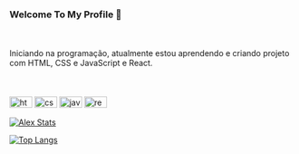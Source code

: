 ### Welcome To My Profile 👋
<br>
<br>
Iniciando na programação, atualmente estou aprendendo e criando projeto com HTML, CSS e JavaScript e React.
<br>
<br>
<br>
<br>
 <img height="20px" width="40px" src="https://img.shields.io/badge/HTML5-E34F26?style=for-the-badge&logo=html5&logoColor=white" alt="html-logo" /> 
 <img height="20px" width="40px" src="https://img.shields.io/badge/CSS3-1572B6?style=for-the-badge&logo=css3&logoColor=white" alt="css-logo "/> 
 <img height="20px" width="40px" src="https://img.shields.io/badge/JavaScript-F7DF1E?style=for-the-badge&logo=javascript&logoColor=black" alt="javascript-logo" /> 
 <img height="20px" width="40px" src="https://img.shields.io/badge/React-20232A?style=for-the-badge&logo=react&logoColor=61DAFB" alt="react-logo" />


[![Alex Stats](https://github-readme-stats.vercel.app/api?username=alexscsantos)](https://github.com/anuraghazra/github-readme-stats)


[![Top Langs](https://github-readme-stats.vercel.app/api/top-langs/?username=alexscsantos)](https://github.com/anuraghazra/github-readme-stats)


